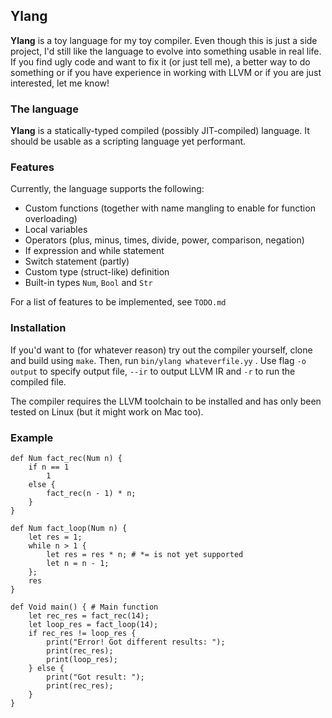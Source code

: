 ## Ylang

**Ylang** is a toy language for my toy compiler. Even though this is just a side project, I'd still like the language to evolve into something usable in real life. If you find ugly code and want to fix it (or just tell me), a better way to do something or if you have experience in working with LLVM or if you are just interested, let me know!

### The language

**Ylang** is a statically-typed compiled (possibly JIT-compiled) language. It should be usable as a scripting language yet performant.

### Features

Currently, the language supports the following:

- Custom functions (together with name mangling to enable for function overloading)
- Local variables
- Operators (plus, minus, times, divide, power, comparison, negation)
- If expression and while statement
- Switch statement (partly)
- Custom type (struct-like) definition
- Built-in types `Num`, `Bool` and `Str`

For a list of features to be implemented, see `TODO.md` 

### Installation

If you'd want to (for whatever reason) try out the compiler yourself, clone and build using `make`. Then, run  `bin/ylang whateverfile.yy` . Use flag `-o output` to specify output file, `--ir` to output LLVM IR and `-r` to run the compiled file.

The compiler requires the LLVM toolchain to be installed and has only been tested on Linux (but it might  work on Mac too).

### Example

```
def Num fact_rec(Num n) {
	if n == 1
		1
	else {
		fact_rec(n - 1) * n;
	}
}

def Num fact_loop(Num n) {
	let res = 1;
	while n > 1 {
		let res = res * n; # *= is not yet supported
		let n = n - 1;
	};
	res
}

def Void main() { # Main function
	let rec_res = fact_rec(14);
	let loop_res = fact_loop(14);
	if rec_res != loop_res {
		print("Error! Got different results: ");
		print(rec_res);
		print(loop_res);
	} else {
		print("Got result: ");
		print(rec_res);
	}
}
```

